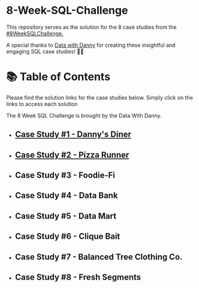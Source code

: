 # 8-Week-SQL-Challenge
This repository serves as the solution for the 8 case studies from the [#8WeekSQLChallenge.](https://8weeksqlchallenge.com/)

A special thanks to [Data with Danny](https://www.linkedin.com/company/datawithdanny/posts/?feedView=all) for creating these insightful and engaging SQL case studies! 👋🏻

# 📚 Table of Contents
Please find the solution links for the case studies below. Simply click on the links to access each solution

The 8 Week SQL Challenge is brought by the Data With Danny.

- ## [Case Study #1 - Danny's Diner](https://github.com/rumana-amin/8-Week-SQL-Challenge/tree/main/Case%201-%20Dannys%20Diner)
- ## [Case Study #2 - Pizza Runner](https://github.com/rumana-amin/8-Week-SQL-Challenge/tree/main/Case%202%20-%20Pizza%20Runner)
- ## Case Study #3 - Foodie-Fi
- ## Case Study #4 - Data Bank
- ## Case Study #5 - Data Mart
- ## Case Study #6 - Clique Bait
- ## Case Study #7 - Balanced Tree Clothing Co.
- ## Case Study #8 - Fresh Segments
